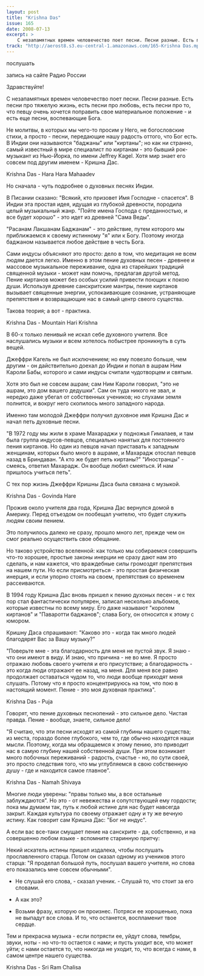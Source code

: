 ```yaml
---
layout: post
title: "Krishna Das"
issue: 165
date: 2008-07-13
excerpt: >
    C незапамятных времен человечество поет песни. Песни разные. Есть песни про тяжелую жизнь, есть песни про любовь, есть песни про то, что певцу очень хочется поправить свое материальное положение - и есть еще песни, воспевающие Бога.
track: "http://aerost8.s3.eu-central-1.amazonaws.com/165-Krishna Das.mp3"
---
```


послушать

запись на сайте Радио России

Здравствуйте!

C незапамятных времен человечество поет песни. Песни разные. Есть песни про тяжелую жизнь, есть песни про любовь, есть песни про то, что певцу очень хочется поправить свое материальное положение - и есть еще песни, воспевающие Бога.

Не молитвы, в которых мы чего-то просим у Него, не богословские стихи, а просто - песни, передающие нашу радость оттого, что Бог есть. В Индии они называются "баджаны" или "киртаны"; но как ни странно, самый известный в мире специалист по киртанам - это бывший рок-музыкант из Нью-Йорка, по имени Jeffrey Kagel. Хотя мир знает его совсем под другим именем - Кришна Дас.

Krishna Das - Hara Hara Mahaadev

Но сначала - чуть подробнее о духовных песнях Индии.

В Писании сказано: "Всякий, кто призовет Имя Господне - спасется". В Индии эта простая идея, идущая из глубокой древности, породила целый музыкальный жанр. "Пойте имена Господа с преданностью, и все будет хорошо" - это идет из древней "Сама Веды".

"Расанам Лакшанам Баджанам" - это действие, путем которого мы приближаемся к своему истинному "я" или к Богу. Поэтому иногда баджаном называется любое действие в честь Бога.

Сами индусы объясняют это просто: дело в том, что медитация не всем людям дается легко. Именно в этом пение духовных песен - древнее и массовое музыкальное переживание, одна из старейших традиций священной музыки - может нам помочь, предлагая другой метод. Пение киртанов может без особых усилий привести поющих к покою души. Используя древние санскритские мантры, пение киртанов вызывает священные энергии, успокаивающие сознание, устраняющие препятствия и возвращающие нас в самый центр свеого существа.

Такова теория; а вот - практика.

Krishna Das - Mountain Hari Krishna

В 60-х только ленивый не искал себе духовного учителя. Все наслушались музыки и всем хотелось побыстрее проникнуть в суть вещей.

Джеффри Кагель не был исключением; но ему повезло больше, чем другим - он дайствительно доехал до Индии и попал в ашрам Ним Кароли Бабы, которого и сами индусы считали чудотворцем и святым.

Хотя это был не совсем ашрам; сам Ним Кароли говорил, "это не ашрам, это дом вашего дедушки". Сам он туда никого не звал, и нередко даже убегал от собственных учеников; но слухами земля полнится, и вокруг него скопилось много западного народа.

Именно там молодой Джеффри получил духовное имя Кришна Дас и начал петь духовные песни.

"В 1972 году мы жили в храме Махараджи у подножья Гималаев, и там была группа индусов-певцов, специально нанятых для постоянного пения киртанов. Но один из певцов начал приставать к западным женщинам, которых было много в ашраме, и Махарадж отослал певцов назад в Бриндаван. "А кто же будет петь киртаны?" "Иностранцы" - смеясь, ответил Махарадж. Он вообще любил смеяться. И нам пришлось учиться петь".

С тех пор жизнь Джеффри Кришны Даса была связана с музыкой.

Krishna Das - Govinda Hare

Прожив около учителя два года, Кришна Дас вернулся домой в Америку. Перед отъездом он пообещал учителю, что будет служить людям своим пением.

Это получилось далеко не сразу, прошло много лет, прежде чем он смог реально осуществить свое обещание.

Но таково устройство вселенной: как только мы собираемся совершить что-то хорошее, простые законы инерции не сразу дают нам это сделать, и нам кажется, что враждебные силы громоздят препятствия на нашем пути. Но если присмотреться - это простая физическая инерция, и если упорно стоять на своем, препятствия со временем рассеиваются.

В 1994 году Кришна Дас вновь пришел к пению духоных песен - и с тех пор стал фантастически популярен, записал несколько альбомов, которые известны по всему миру. Его даже называют "королем киртанов" и "Паваротти баджанов"; слава Богу, он относится к этому с юмором.

Кришну Даса спрашивают: "Каково это - когда так много людей благодярят Вас за Вашу музыку?"

"Поверьте мне - эта благодарность для меня не пустой звук. Я знаю - что они имеют в виду. И знаю, что причина - не во мне. Я просто отражаю любовь своего учителя и его присутствие; а благодарность - это когда люди отражают ее назад, на меня. Для меня все равно продолжает оставаться чудом то, что люди вообще приходят меня слушать. Потому что я просто концентрируюсь на том, что пою в настоящий момент. Пение - это моя духовная практика".

Krishna Das - Puja

Говорят, что пение духовных песнопений - это сильное дело. Чистая правда. Пение - вообще, знаете, сильное дело!

"Я считаю, что эти песни исходят из самой глубины нашего существа; из места, гораздо более глубокого, чем то, где обычно находятся наши мысли. Поэтому, когда мы обращаемся к этому пению, это приводит нас в самую глубину нашей собственной души. При этом возникает много побочных переживаний - радость, счастье - но, по сути своей, это просто следствия того, что мы углубляемся в свою собственную душу - где и находится самое главное".

Krishna Das - Namah Shivaya

Многие люди уверены: "правы только мы, а все остальные заблуждаются". Но это - от невежества и сопутствующей ему гордости; пока мы думаем так, путь к любой истине для нас будет навсегда закрыт. Каждая культура по своему отражает одну и ту же вечную истину. Как говорит сам Кришна Дас: "Бог не индус".

А если вас все-таки смущает пение на санскрите - да, собственно, и на совершенно любом языке - вспомните старинную притчу:

Некий искатель истины пришел издалека, чтобы послушать прославленного старца. Потом он сказал одному из учеников этого старца: "Я проделал большой путь, послушал вашего учителя, но слова его показались мне совсем обычными".

- Не слушай его слова, - сказал ученик. - Слушай то, что стоит за его словами.

- А как это?

- Возьми фразу, которую он произнес. Потряси ее хорошенько, пока не выпадут все слова. И то, что останется, воспламенит твое сердце.

Тем и прекрасна музыка - если потрясти ее, уйдут слова, тембры, звуки, ноты - но что-то остается с нами; и пусть уходит все, что может уйти; с нами остается то, что никогда не уходит, то, что всегда с нами, в самом центре нашего существа.

Krishna Das - Sri Ram Chalisa
